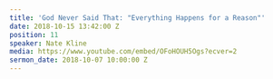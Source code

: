 ```yaml
---
title: 'God Never Said That: "Everything Happens for a Reason"'
date: 2018-10-15 13:42:00 Z
position: 11
speaker: Nate Kline
media: https://www.youtube.com/embed/OFoHOUH5Ogs?ecver=2
sermon_date: 2018-10-07 10:00:00 Z
---
```


